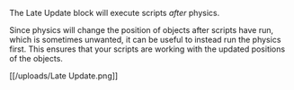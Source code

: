 The Late Update block will execute scripts _after_ physics.

Since physics will change the position of objects after scripts have run, which is sometimes unwanted, it can be useful to instead run the physics first. This ensures that your scripts are working with the updated positions of the objects.

[[/uploads/Late Update.png]]